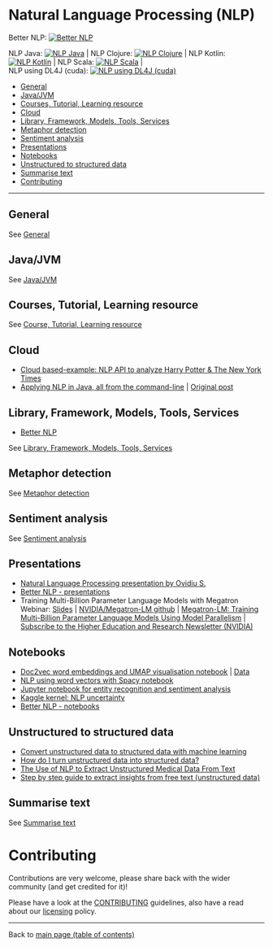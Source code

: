 # Natural Language Processing (NLP)

Better NLP: [![Better NLP](https://img.shields.io/docker/pulls/neomatrix369/better-nlp.svg)](https://hub.docker.com/r/neomatrix369/better-nlp) 

NLP Java: [![NLP Java](https://img.shields.io/docker/pulls/neomatrix369/nlp-java.svg)](https://hub.docker.com/r/neomatrix369/nlp-java) | NLP Clojure: [![NLP Clojure](https://img.shields.io/docker/pulls/neomatrix369/nlp-clojure.svg)](https://hub.docker.com/r/neomatrix369/nlp-clojure) | NLP Kotlin: [![NLP Kotlin](https://img.shields.io/docker/pulls/neomatrix369/nlp-kotlin.svg)](https://hub.docker.com/r/neomatrix369/nlp-kotlin) | NLP Scala: [![NLP Scala](https://img.shields.io/docker/pulls/neomatrix369/nlp-scala.svg)](https://hub.docker.com/r/neomatrix369/nlp-scala) | <br/>
NLP using DL4J (cuda): [![NLP using DL4J (cuda)](https://img.shields.io/docker/pulls/neomatrix369/dl4j-nlp-cuda.svg)](https://hub.docker.com/r/neomatrix369/dl4j-nlp-cuda)

- [General](#general)
- [Java/JVM](#javajvm)
- [Courses, Tutorial, Learning resource](#courses-tutorial-learning-resource)
- [Cloud](#cloud)
- [Library, Framework, Models, Tools, Services](#library-framework-models-tools-services)
- [Metaphor detection](#metaphor-detection)
- [Sentiment analysis](#sentiment-analysis)
- [Presentations](#presentations)
- [Notebooks](#notebooks)
- [Unstructured to structured data](#unstructured-to-structured-data)
- [Summarise text](#summarise-text)
- [Contributing](#contributing)

---

## General

See [General](./general.md)

## Java/JVM

See [Java/JVM](./java-jvm.md)

## Courses, Tutorial, Learning resource

See [Course, Tutorial, Learning resource](./course-tutorial-learning-resources.md)

## Cloud

- [Cloud based-example: NLP API to analyze Harry Potter & The New York Times](https://cloud.google.com/blog/products/gcp/using-the-cloud-natural-language-api-to-analyze-harry-potter-and-the-new-york-times)
- [Applying NLP in Java, all from the command-line](https://medium.com/@neomatrix369/applying-nlp-in-java-all-from-the-command-line-1225dd591e80?source=---------2------------------&gi=dcfbe1d06961) | [Original post](https://blog.valohai.com/nlp_with_dl4j_in_java_all_from_the_command-line?from=3oxenia9mtr6)

## Library, Framework, Models, Tools, Services

- [Better NLP](https://bit.ly/better-nlp-launch)

See [Library, Framework, Models, Tools, Services](./library-framework-models-tools-services.md)

## Metaphor detection

See [Metaphor detection](./metaphor-detection.md)

## Sentiment analysis

See [Sentiment analysis](./sentiment-analysis.md)

## Presentations

- [Natural Language Processing presentation by Ovidiu S.](../presentations/nlp/)
- [Better NLP - presentations](../examples/better-nlp/presentations)
- Training Multi-Billion Parameter Language Models with Megatron Webinar: [Slides](https://ssl.lvl3.on24.com/event/20/93/08/9/rt/1/documents/resourceList1571091756296/megatronwebinar17oct20191571091755100.pdf) | 
[NVIDIA/Megatron-LM github](https://github.com/nvidia/megatron-lm) | [Megatron-LM: Training Multi-Billion Parameter Language Models Using Model Parallelism](https://arxiv.org/abs/1909.08053) | [Subscribe to the Higher Education and Research Newsletter (NVIDIA)](https://www.nvidia.com/en-us/industries/higher-education-research/#subscribe-me-solutions&ncid=em-webi-23619#cid=ix01_em-webi_en-us)

## Notebooks

- [Doc2vec word embeddings and UMAP visualisation notebook](https://colab.research.google.com/drive/1vQMwnKN8OdL6BYtJDTLKcmNGcN8GALkl#scrollTo=heXFC5w_46qS) | [Data](https://drive.google.com/file/d/18H7UHPRxLufONCKz5jFeF27Uy3mSflpz/view)
- [NLP using word vectors with Spacy notebook](https://github.com/central-ldn-data-sci/nlp-using-word-vectors/blob/master/NLP%20using%20Word%20Vectors%20with%20Spacy.ipynb)
- [Jupyter notebook for entity recognition and sentiment analysis](../notebooks/nlp/20190411-spacy-and-textblob-nlp-entity-recognition-and-sentiment-analysis.ipynb)
- [Kaggle kernel: NLP uncertainty](https://www.kaggle.com/allunia/hidden-treasures-in-our-groceries)
- [Better NLP - notebooks](../examples/better-nlp/notebooks)

## Unstructured to structured data

- [Convert unstructured data to structured data with machine learning](https://searchenterpriseai.techtarget.com/feature/Convert-unstructured-data-to-structured-data-with-machine-learning)
- [How do I turn unstructured data into structured data?](https://www.quora.com/How-do-I-turn-unstructured-data-into-structured-data)
- [The Use of NLP to Extract Unstructured Medical Data From Text](https://insidebigdata.com/2018/09/03/use-nlp-extract-unstructured-medical-data-text/)
- [Step by step guide to extract insights from free text (unstructured data)](https://www.analyticsvidhya.com/blog/2014/08/step-step-guide-extract-inforation-free-text-unstructured-data/)
 
## Summarise text

See [Summarise text](./summarise-text.md)

# Contributing

Contributions are very welcome, please share back with the wider community (and get credited for it)!

Please have a look at the [CONTRIBUTING](../CONTRIBUTING.md) guidelines, also have a read about our [licensing](../LICENSE.md) policy.

---

Back to [main page (table of contents)](../README.md)